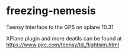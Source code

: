 # freezing-nemesis
Teensy Interface to the GPS  on xplane 10.31



XPlane plugin and more deatils can be found at 
https://www.pjrc.com/teensy/td_flightsim.html
